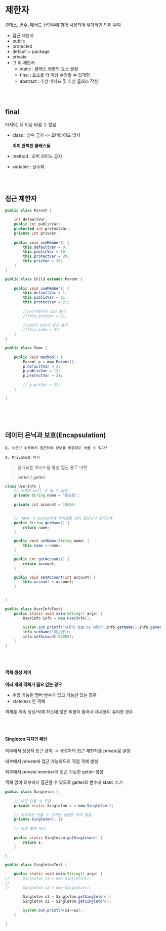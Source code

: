 #  제한자

클래스, 변수, 메서드 선언부에 함께 사용되어 부가적인 의미 부여

-  접근 제한자
  - public
  - protected
  - default = package
  - private
- 그 외 제한자
  - static : 클래스 레벨의 요소 설정
  - final : 요소를 더 이상 수정할 수 없게함
  - abstract : 추상 메서드 및 추상 클래스 작성

<br>

<br>

## final

마지막, 더 이상 바뀔 수 없음



- class  : 상속 금지 -> 오버라이드 방지

  **이미 완벽한 클래스들**

- method : 오버 라이드 금지

- variable : 상수화

<br>

<br>

## 접근 제한자

```java
public class Parent {
	
	int defaultVar;
	public int publicVar;
	protected int protectVar;
	private int privVar;
	
	public void useMember() {
		this.defaultVar = 0;
		this.publicVar = 10;
		this.protectVar = 20;
		this.privVar = 30;
	}
}

public class Child extends Parent {
	
	public void useMember() {
		this.defaultVar = 1;
		this.publicVar = 11;
		this.protectVar = 21;
		
		//프라이빗이라 접근 불가
		//this.privVar = 31;
		
		//선언이 안되서 접근 불가
		//this.some = 41;
	}
}

public class Some {
	
	public void method() {
		Parent p = new Parent();
		p.defaultVar = 2;
		p.publicVar = 12;
		p.protectVar = 21;
		
		// p.priVar = 31;
	}

}

```

<br>

<br>

<br>

## 데이터 은닉과 보호(Encapsulation)

`Q. 누군가 외부에서 접근하여 정보를 마음대로 바꿀 수 있다?`

`A. Private로 막기`

> 공개되는 메서드를 통한 접근 통로 마련
>
> setter / getter

```java
class UserInfo {
	// 이름은 null 이 될 수 없음.
	private String name = "홍길동";
	
	private int account = 10000;

	
	// name 과 account에 부적절한 값이 할당되지 못하도록
	public String getName() {
		return name;
	}

	public void setName(String name) {
		this.name = name;
	}

	public int getAccount() {
		return account;
	}

	public void setAccount(int account) {
		this.account = account;
	}
	

}

public class UserInfoTest{
	public static void main(String[] args) {
		UserInfo info = new UserInfo();
		
		System.out.printf("사용자 정보:%s %d%n",info.getName(),info.getAccount());
		info.setName("이순신");
		info.setAccount(50000);
	}
}
```

<br>

<br>

#### 객체 생성 제어

**여러 개의 객체가 필요 없는 경우**

- 수정 가능한 멤버 변수가 없고 기능만 있는 경우
- stateless 한 객체

객체를 계속 생성/삭제 하는데 많은 비용이 들어서 재사용이 유리한 경우

<br>

<br>

#### Singleton 디자인 패턴

외부에서 생성자 접근 금지 -> 생성자의 접근 제한자를 private로 설정

내부에서 private에 접근 가능하므로 직접 객체 생성

외부에서 private  member에 접근 가능한 getter 생성

객체 없이 외부에서 접근할 수 있도록 getter와 변수에  static 추가



```java
public class Singleton {
	
	// 나만 만들 수 있음
	private static Singleton s = new Singleton();
	
	// 외부에서 만들 수 있따면 싱글톤 의미 없음	
	private Singleton() {}
	
	// 이걸 통해 써라
	
	public static Singleton getSingleton() {
		return s;
	}

}

public class SingletonTest {

	public static void main(String[] args) {
//		Singleton s1 = new Singleton();
//		
//		Singleton s2 = new Singleton();

		Singleton s1 = Singleton.getSingleton();
		Singleton s2 = Singleton.getSingleton();
		
		System.out.println(s1==s2);
	}

}


```


